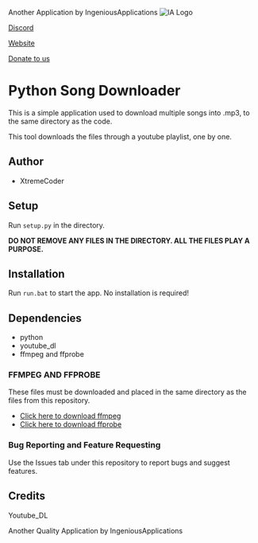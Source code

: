 
Another Application by IngeniousApplications
![IA Logo](https://www.ingeniousapps.net/cdn/IA_Logo.png)

[Discord](https://www.ingeniousapps.net/discord)

[Website](https://www.ingeniousapps.net)

[Donate to us](https://patreon.com/eltontay11)
# Python Song Downloader
This is a simple application used to download multiple songs into .mp3, to the same directory as the code.

This tool downloads the files through a youtube playlist, one by one.
## Author

- XtremeCoder

## Setup

Run `setup.py` in the directory.

**DO NOT REMOVE ANY FILES IN THE DIRECTORY. ALL THE FILES PLAY A PURPOSE.**


## Installation

Run `run.bat` to start the app. No installation is required!

## Dependencies

- python
- youtube_dl
- ffmpeg and ffprobe

### FFMPEG AND FFPROBE

These files must be downloaded and placed in the same directory as the files from this repository.

- [Click here to download ffmpeg](https://www.ingeniousapps.net/cdn/ffmpeg.exe)
- [Click here to download ffprobe](https://www.ingeniousapps.net/cdn/ffprobe.exe)

### Bug Reporting and Feature Requesting
Use the Issues tab under this repository to report bugs and suggest features.

## Credits 
Youtube_DL 

Another Quality Application by IngeniousApplications

